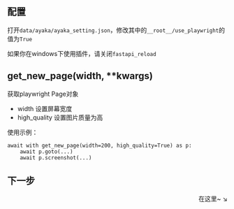 ## 配置

打开`data/ayaka/ayaka_setting.json`，修改其中的`__root__/use_playwright`的值为`True`

如果你在windows下使用插件，请关闭`fastapi_reload`

## get_new_page(width,  **kwargs)
获取playwright Page对象
 
- width 设置屏幕宽度
- high_quality 设置图片质量为高

使用示例：
```
await with get_new_page(width=200, high_quality=True) as p:
    await p.goto(...)
    await p.screenshot(...)
```

## 下一步

<div align="right">
    在这里~ ↘
</div>
